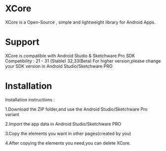 # XCore
XCore is a Open-Source , simple and lightweight library for Android Apps.
# Support
XCore is compatible with Android Studio & Sketchware Pro
SDK Compatibility :
21 - 31 (Stable)
32,33(Beta)
For higher version,please change your SDK version in Android Studio/Sketchware PRO
# Installation

Installation instructions :

1.Download the ZIP folder,and use the Android Studio/Sketchware Pro variant

2.Import the app data in Android Studio/Sketchware PRO

3.Copy the elements you want in other pages(created by you)

4.After copying the elements you need,you can delete XCore.


